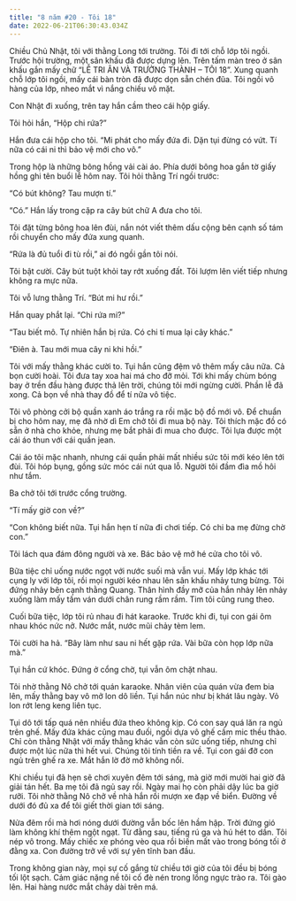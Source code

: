 ```yaml
---
title: "8 năm #20 - Tôi 18"
date: 2022-06-21T06:30:43.034Z
---
```


Chiều Chủ Nhật, tôi với thằng Long tới trường. Tôi đi tới chỗ lớp tôi ngồi. Trước hội trường, một sân khấu đã được dựng lên. Trên tấm màn treo ở sân khấu gắn mấy chữ “LỄ TRI ÂN VÀ TRƯỞNG THÀNH – TÔI 18”. Xung quanh chỗ lớp tôi ngồi, mấy cái bàn tròn đã được dọn sẵn chén đũa. Tôi ngồi vô hàng của lớp, nheo mắt vì nắng chiếu vô mặt.

Con Nhật đi xuống, trên tay hắn cầm theo cái hộp giấy.

Tôi hỏi hắn, “Hộp chi rứa?”

Hắn đưa cái hộp cho tôi. “Mi phát cho mấy đứa đi. Dặn tụi đừng có vứt. Tí nữa có cái ni thì bảo vệ mới cho vô.”

Trong hộp là những bông hồng vải cài áo. Phía dưới bông hoa gắn tờ giấy hồng ghi tên buổi lễ hôm nay. Tôi hỏi thằng Trí ngồi trước:

“Có bút không? Tau mượn tí.”

“Có.” Hắn lấy trong cặp ra cây bút chữ A đưa cho tôi.

Tôi đặt từng bông hoa lên đùi, nắn nót viết thêm dấu cộng bên cạnh số tám rồi chuyển cho mấy đứa xung quanh.

“Rứa là đủ tuổi đi tù rồi,” ai đó ngồi gần tôi nói.

Tôi bật cười. Cây bút tuột khỏi tay rớt xuống đất. Tôi lượm lên viết tiếp nhưng không ra mực nữa.

Tôi vỗ lưng thằng Trí. “Bút mi hư rồi.”

Hắn quay phắt lại. “Chi rứa mi?”

“Tau biết mô. Tự nhiên hắn bị rứa. Có chi tí mua lại cây khác.”

“Điên à. Tau mới mua cây ni khi hồi.”

Tôi với mấy thằng khác cười to. Tụi hắn cũng đệm vô thêm mấy câu nữa. Cả bọn cười hoài. Tôi đưa tay xoa hai má cho đỡ mỏi. Tới khi mấy chùm bóng bay ở trền đầu hàng được thả lên trời, chúng tôi mới ngừng cười. Phần lễ đã xong. Cả bọn về nhà thay đồ để tí nữa vô tiệc.

Tôi vô phòng cởi bộ quần xanh áo trắng ra rồi mặc bộ đồ mới vô. Để chuẩn bị cho hôm nay, mẹ đã nhờ dì Em chở tôi đi mua bộ này. Tôi thích mặc đồ có sẵn ở nhà cho khỏe, nhưng mẹ bắt phải đi mua cho được. Tôi lựa được một cái áo thun với cái quần jean.

Cái áo tôi mặc nhanh, nhưng cái quần phải mất nhiều sức tôi mới kéo lên tới đùi. Tôi hóp bụng, gồng sức móc cái nút qua lỗ. Người tôi đầm đìa mồ hôi như tắm.

Ba chở tôi tới trước cổng trường.

“Tí mấy giờ con về?”

“Con không biết nữa. Tụi hắn hẹn tí nữa đi chơi tiếp. Có chi ba mẹ đừng chờ con.”

Tôi lách qua đám đông người và xe. Bác bảo vệ mở hé cửa cho tôi vô.

Bữa tiệc chỉ uống nước ngọt với nước suối mà vẫn vui. Mấy lớp khác tới cụng ly với lớp tôi, rồi mọi người kéo nhau lên sân khấu nhảy tưng bừng. Tôi đứng nhảy bên cạnh thằng Quang. Thân hình đầy mỡ của hắn nhảy lên nhảy xuống làm mấy tấm ván dưới chân rung rầm rầm. Tim tôi cũng rung theo.

Cuối bữa tiệc, lớp tôi rủ nhau đi hát karaoke. Trước khi đi, tụi con gái ôm nhau khóc nức nở. Nước mắt, nước mũi chảy tèm lem.

Tôi cười ha hả. “Bây làm như sau ni hết gặp rứa. Vài bữa còn họp lớp nữa mà.”

Tụi hắn cứ khóc. Đứng ở cổng chờ, tụi vẫn ôm chặt nhau.

Tôi nhờ thằng Nô chở tới quán karaoke. Nhân viên của quán vừa đem bia lên, mấy thằng bay vô mở lon dô liền. Tụi hắn núc như bị khát lâu ngày. Vỏ lon rớt leng keng liên tục.

Tụi dô tới tấp quá nên nhiều đứa theo không kịp. Có con say quá lăn ra ngủ trên ghế. Mấy đứa khác cũng mau đuối, ngồi dựa vô ghế cầm mic thều thào. Chỉ còn thằng Nhật với mấy thằng khác vẫn còn sức uống tiếp, nhưng chỉ được một lúc nữa thì hết vui. Chúng tôi tính tiền ra về. Tụi con gái đỡ con ngủ trên ghế ra xe. Mắt hắn lờ đờ mở không nổi.

Khi chiều tụi đã hẹn sẽ chơi xuyên đêm tới sáng, mà giờ mới mười hai giờ đã giải tán hết. Ba mẹ tôi đã ngủ say rồi. Ngày mai họ còn phải dậy lúc ba giờ rưỡi. Tôi nhờ thằng Nô chở về nhà hắn rồi mượn xe đạp về biển. Đường về dưới đó đủ xa để tôi giết thời gian tới sáng.

Nửa đêm rồi mà hơi nóng dưới đường vẫn bốc lên hầm hập. Trời đứng gió làm không khí thêm ngột ngạt. Từ đằng sau, tiếng rú ga và hú hét to dần. Tôi nép vô trong. Mấy chiếc xe phóng vèo qua rồi biến mất vào trong bóng tối ở đằng xa. Con đường trở về với sự yên tĩnh ban đầu.

Trong không gian này, mọi sự cố gắng từ chiều tới giờ của tôi đều bị bóng tối lột sạch. Cảm giác nặng nề tôi cố đè nén trong lồng ngực trào ra. Tôi gào lên. Hai hàng nước mắt chảy dài trên má.
